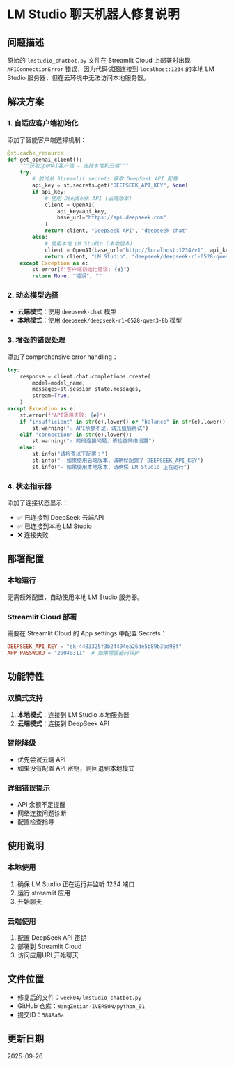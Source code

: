 # LM Studio 聊天机器人修复说明

## 问题描述
原始的 `lmstudio_chatbot.py` 文件在 Streamlit Cloud 上部署时出现 `APIConnectionError` 错误，因为代码试图连接到 `localhost:1234` 的本地 LM Studio 服务器，但在云环境中无法访问本地服务器。

## 解决方案

### 1. 自适应客户端初始化
添加了智能客户端选择机制：
```python
@st.cache_resource
def get_openai_client():
    """获取OpenAI客户端 - 支持本地和云端"""
    try:
        # 尝试从 Streamlit secrets 获取 DeepSeek API 配置
        api_key = st.secrets.get("DEEPSEEK_API_KEY", None)
        if api_key:
            # 使用 DeepSeek API (云端版本)
            client = OpenAI(
                api_key=api_key,
                base_url="https://api.deepseek.com"
            )
            return client, "DeepSeek API", "deepseek-chat"
        else:
            # 使用本地 LM Studio (本地版本)
            client = OpenAI(base_url="http://localhost:1234/v1", api_key="lm-studio")
            return client, "LM Studio", "deepseek/deepseek-r1-0528-qwen3-8b"
    except Exception as e:
        st.error(f"客户端初始化错误: {e}")
        return None, "错误", ""
```

### 2. 动态模型选择
- **云端模式**：使用 `deepseek-chat` 模型
- **本地模式**：使用 `deepseek/deepseek-r1-0528-qwen3-8b` 模型

### 3. 增强的错误处理
添加了comprehensive error handling：
```python
try:
    response = client.chat.completions.create(
        model=model_name,
        messages=st.session_state.messages,
        stream=True,
    )
except Exception as e:
    st.error(f"API调用失败: {e}")
    if "insufficient" in str(e).lower() or "balance" in str(e).lower():
        st.warning("⚠️ API余额不足，请充值后再试")
    elif "connection" in str(e).lower():
        st.warning("⚠️ 网络连接问题，请检查网络设置")
    else:
        st.info("请检查以下配置：")
        st.info("- 如果使用云端版本，请确保配置了 DEEPSEEK_API_KEY")
        st.info("- 如果使用本地版本，请确保 LM Studio 正在运行")
```

### 4. 状态指示器
添加了连接状态显示：
- ✅ 已连接到 DeepSeek 云端API
- ✅ 已连接到本地 LM Studio
- ❌ 连接失败

## 部署配置

### 本地运行
无需额外配置，自动使用本地 LM Studio 服务器。

### Streamlit Cloud 部署
需要在 Streamlit Cloud 的 App settings 中配置 Secrets：

```toml
DEEPSEEK_API_KEY = "sk-4483325f3b24494ea26de5b89b3bd98f"
APP_PASSWORD = "20040311"  # 如果需要密码保护
```

## 功能特性

### 双模式支持
1. **本地模式**：连接到 LM Studio 本地服务器
2. **云端模式**：连接到 DeepSeek API

### 智能降级
- 优先尝试云端 API
- 如果没有配置 API 密钥，则回退到本地模式

### 详细错误提示
- API 余额不足提醒
- 网络连接问题诊断
- 配置检查指导

## 使用说明

### 本地使用
1. 确保 LM Studio 正在运行并监听 1234 端口
2. 运行 streamlit 应用
3. 开始聊天

### 云端使用
1. 配置 DeepSeek API 密钥
2. 部署到 Streamlit Cloud
3. 访问应用URL开始聊天

## 文件位置
- 修复后的文件：`week04/lmstudio_chatbot.py`
- GitHub 仓库：`WangZetian-IVERSON/python_01`
- 提交ID：`5848a6a`

## 更新日期
2025-09-26